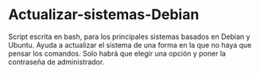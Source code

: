 # Actualizar-sistemas-Debian

Script escrita en bash, para los principales sistemas basados en Debian y Ubuntu.
Ayuda a actualizar el sistema de una forma en la que no haya que pensar los comandos.
Solo habrá que elegir una opción y poner la contraseña de administrador.
